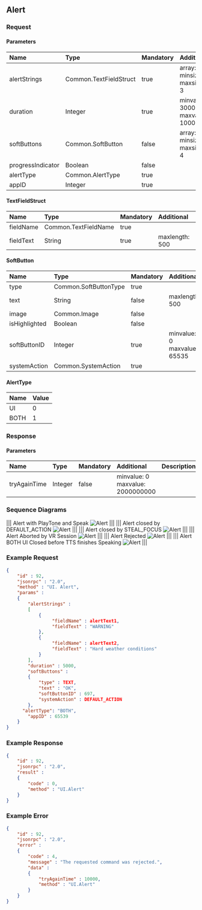 ## Alert


### Request

#### Parameters

|Name|Type|Mandatory|Additional|Description|
|:---|:---|:--------|:---------|:----------|
|alertStrings|Common.TextFieldStruct|true|array: true<br>minsize: 0<br>maxsize: 3||
|duration|Integer|true|minvalue: 3000<br>maxvalue: 10000||
|softButtons|Common.SoftButton|false|array: true<br>minsize: 0<br>maxsize: 4||
|progressIndicator|Boolean|false|||
|alertType|Common.AlertType|true|||
|appID|Integer|true|||

#### TextFieldStruct

|Name|Type|Mandatory|Additional|Description|
|:---|:---|:--------|:---------|:----------|
|fieldName|Common.TextFieldName|true|||
|fieldText|String|true|maxlength: 500||

#### SoftButton

|Name|Type|Mandatory|Additional|Description|
|:---|:---|:--------|:---------|:----------|
|type|Common.SoftButtonType|true|||
|text|String|false|maxlength: 500||
|image|Common.Image|false|||
|isHighlighted|Boolean|false|||
|softButtonID|Integer|true|minvalue: 0<br>maxvalue: 65535||
|systemAction|Common.SystemAction|true|||

#### AlertType

|Name|Value|
|:---|:----|
|UI|0|
|BOTH|1|

### Response

#### Parameters

|Name|Type|Mandatory|Additional|Description|
|:---|:---|:--------|:---------|:----------|
|tryAgainTime|Integer|false|minvalue: 0<br>maxvalue: 2000000000||

### Sequence Diagrams
|||
Alert with PlayTone and Speak
![Alert](./assets/AlertPlayToneSpeak.png)
|||
|||
Alert closed by DEFAULT_ACTION
![Alert](./assets/AlertDefaultAction.png)
|||
|||
Alert closed by STEAL_FOCUS
![Alert](./assets/AlertStealFocus.png)
|||
|||
Alert Aborted by VR Session
![Alert](./assets/AlertAborted.png)
|||
|||
Alert Rejected
![Alert](./assets/AlertRejected.png)
|||
|||
Alert BOTH UI Closed before TTS finishes Speaking
![Alert](./assets/AlertTTS.png)
|||

### Example Request

```json
{
	"id" : 92,
	"jsonrpc" : "2.0",
	"method" : "UI. Alert",
	"params" :
	{
		"alertStrings" :
		[
			{
				 "fieldName" : alertText1,
				 "fieldText" : "WARNING"
			},
			{
				 "fieldName" : alertText2,
				 "fieldText" : "Hard weather conditions"
			}
		],
		"duration" : 5000,
		"softButtons" :
		{
			"type" : TEXT,
			"text" : "OK",
			"softButtonID" : 697,
			"systemAction" : DEFAULT_ACTION
		},
      "alertType": "BOTH",
		"appID" : 65539
	}
}
```
### Example Response

```json
{
	"id" : 92,
	"jsonrpc" : "2.0",
	"result" :
	{
		"code" : 0,
		"method" : "UI.Alert"
	}
}
```

### Example Error

```json
{
	"id" : 92,
	"jsonrpc" : "2.0",
	"error" :
	{
		"code" : 4,
		"message" : "The requested command was rejected.",
		"data" :
		{
			"tryAgainTime" : 10000,
			"method" : "UI.Alert"
		}
	}
}
```
